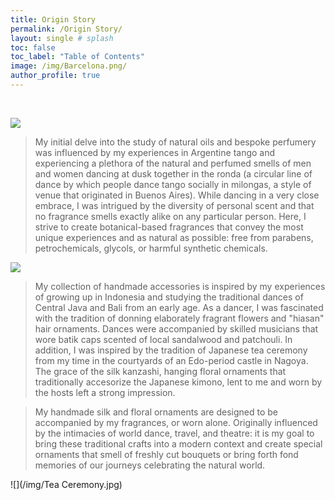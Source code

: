 ```yaml
---
title: Origin Story
permalink: /Origin Story/
layout: single # splash
toc: false
toc_label: "Table of Contents"
image: /img/Barcelona.png/
author_profile: true
---
```


 <br>

 ![](/img/Barcelona.png) 


> My initial delve into the study of natural oils and bespoke perfumery was influenced by my experiences in Argentine tango and experiencing a plethora of the natural and perfumed smells of men and women dancing at dusk together in the ronda (a circular line of dance by which people dance tango socially in milongas, a style of venue that originated in Buenos Aires). While dancing in a very close embrace, I was intrigued by the diversity of personal scent and that no fragrance smells exactly alike on any particular person. Here, I strive to create botanical-based fragrances that convey the most unique experiences and as natural as possible: free from parabens, petrochemicals, glycols, or harmful synthetic chemicals.

![](/img/AAtango.png) 

> My collection of handmade accessories is inspired by my experiences of growing up in Indonesia and studying the traditional dances of Central Java and Bali from an early age. As a dancer, I was fascinated with the tradition of donning elaborately fragrant flowers and "hiasan" hair ornaments. Dances were accompanied by skilled musicians that wore batik caps scented of local sandalwood and patchouli. In addition, I was inspired by the tradition of Japanese tea ceremony from my time in the courtyards of an Edo-period castle in Nagoya. The grace of the silk kanzashi, hanging floral ornaments that traditionally accesorize the Japanese kimono, lent to me and worn by the hosts left a strong impression.


> My handmade silk and floral ornaments are designed to be accompanied by my fragrances, or worn alone. Originally influenced by the intimacies of world dance, travel, and theatre: it is my goal to bring these traditional crafts into a modern context and create special ornaments that smell of freshly cut bouquets or bring forth fond memories of our journeys celebrating the natural world.

![](/img/Tea Ceremony.jpg) 
